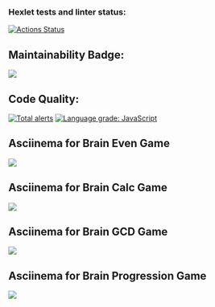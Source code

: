### Hexlet tests and linter status:
[![Actions Status](https://github.com/DiLavr/backend-project-lvl1/workflows/hexlet-check/badge.svg)](https://github.com/DiLavr/backend-project-lvl1/actions)

<h2>Maintainability Badge:</h2>
<a href="https://codeclimate.com/github/DiLavr/backend-project-lvl1/maintainability"><img src="https://api.codeclimate.com/v1/badges/fc432c4e00165cbf6f52/maintainability" /></a>

<h2>Code Quality:</h2>
<a href="https://lgtm.com/projects/g/DiLavr/backend-project-lvl1/alerts/"><img alt="Total alerts" src="https://img.shields.io/lgtm/alerts/g/DiLavr/backend-project-lvl1.svg?logo=lgtm&logoWidth=18"/></a>
<a href="https://lgtm.com/projects/g/DiLavr/backend-project-lvl1/context:javascript"><img alt="Language grade: JavaScript" src="https://img.shields.io/lgtm/grade/javascript/g/DiLavr/backend-project-lvl1.svg?logo=lgtm&logoWidth=18"/></a>


<h2> Asciinema for Brain Even Game</h2>
<a href="https://asciinema.org/a/wEGA7O2ufwwfTgS2ElhIGWQNW" target="_blank"><img src="https://asciinema.org/a/wEGA7O2ufwwfTgS2ElhIGWQNW.svg" /></a>

<h2> Asciinema for Brain Calc Game</h2>

<a href="https://asciinema.org/a/JdNgKmLYk4QwIFFPVEGQNRmQM" target="_blank"><img src="https://asciinema.org/a/JdNgKmLYk4QwIFFPVEGQNRmQM.svg" /></a>

<h2> Asciinema for Brain GCD Game</h2>
<a href="https://asciinema.org/a/GA75FEpmSnw46rkStn1OmlhjK" target="_blank"><img src="https://asciinema.org/a/GA75FEpmSnw46rkStn1OmlhjK.svg" /></a>

<h2> Asciinema for Brain Progression Game</h2>
<a href="https://asciinema.org/a/wQ8pZtcjRp7HtTbNDZcFsonPI" target="_blank"><img src="https://asciinema.org/a/wQ8pZtcjRp7HtTbNDZcFsonPI.svg" /></a>